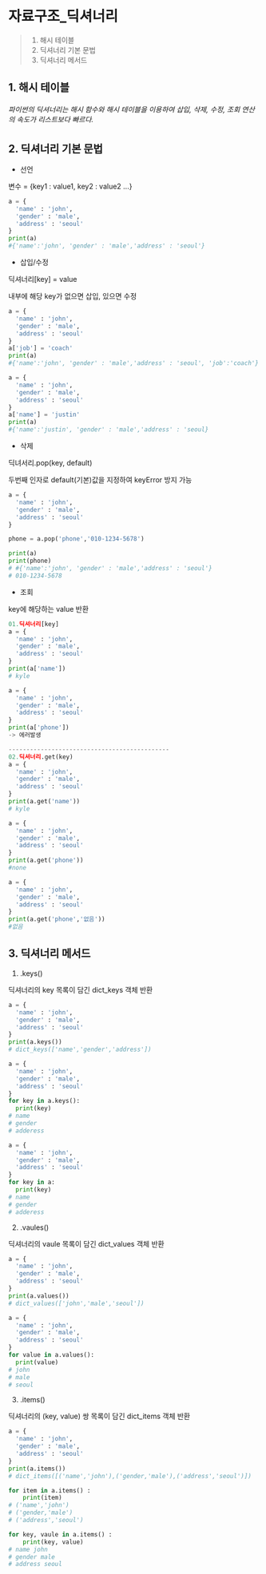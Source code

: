 # 자료구조_딕셔너리

> 1. 해시 테이블
> 2. 딕셔너리 기본 문법
> 3. 딕셔너리 메서드

## 1. 해시 테이블

###### 파이썬의 딕셔너리는 해시 함수와 해시 테이블을 이용하여 삽입, 삭제, 수정, 조회 연산의 속도가 리스트보다 빠르다.



## 2. 딕셔너리 기본 문법

- 선언 

변수 = {key1 : value1, key2 : value2 ...}

```python
a = {
  'name' : 'john',
  'gender' : 'male',
  'address' : 'seoul'
}
print(a) 
#{'name':'john', 'gender' : 'male','address' : 'seoul'}
```

- 삽입/수정

딕셔너리[key] = value 

내부에 해당 key가 없으면 삽입, 있으면 수정

```python
a = {
  'name' : 'john',
  'gender' : 'male',
  'address' : 'seoul'
}
a['job'] = 'coach'
print(a)
#{'name':'john', 'gender' : 'male','address' : 'seoul', 'job':'coach'}

a = {
  'name' : 'john',
  'gender' : 'male',
  'address' : 'seoul'
}
a['name'] = 'justin'
print(a)
#{'name':'justin', 'gender' : 'male','address' : 'seoul}
```

- 삭제

딕녀서리.pop(key, default)

두번째 인자로 default(기본)값을 지정하여 keyError 방지 가능 

```python
a = {
  'name' : 'john',
  'gender' : 'male',
  'address' : 'seoul'
}

phone = a.pop('phone','010-1234-5678')

print(a)
print(phone)
# #{'name':'john', 'gender' : 'male','address' : 'seoul'}
# 010-1234-5678
```

- 조회

key에 해당하는 value 반환

```python
01.딕셔너리[key]
a = {
  'name' : 'john',
  'gender' : 'male',
  'address' : 'seoul'
}
print(a['name'])
# kyle

a = {
  'name' : 'john',
  'gender' : 'male',
  'address' : 'seoul'
}
print(a['phone'])
-> 에러발생

---------------------------------------------
02.딕셔너리.get(key)
a = {
  'name' : 'john',
  'gender' : 'male',
  'address' : 'seoul'
}
print(a.get('name'))
# kyle

a = {
  'name' : 'john',
  'gender' : 'male',
  'address' : 'seoul'
}
print(a.get('phone'))
#none 

a = {
  'name' : 'john',
  'gender' : 'male',
  'address' : 'seoul'
}
print(a.get('phone','없음'))
#없음
```



## 3. 딕셔너리 메서드

1) .keys()

딕셔너리의 key 목록이 담긴 dict_keys 객체 반환 

```python
a = {
  'name' : 'john',
  'gender' : 'male',
  'address' : 'seoul'
}
print(a.keys())
# dict_keys(['name','gender','address'])

a = {
  'name' : 'john',
  'gender' : 'male',
  'address' : 'seoul'
}
for key in a.keys():
  print(key)
# name
# gender
# adderess

a = {
  'name' : 'john',
  'gender' : 'male',
  'address' : 'seoul'
}
for key in a:
  print(key)
# name
# gender
# adderess
```

2. .vaules()

딕셔너리의 vaule 목록이 담긴 dict_values 객체 반환 

```python
a = {
  'name' : 'john',
  'gender' : 'male',
  'address' : 'seoul'
}
print(a.values())
# dict_values(['john','male','seoul'])

a = {
  'name' : 'john',
  'gender' : 'male',
  'address' : 'seoul'
}
for value in a.values():
  print(value)
# john
# male
# seoul 
```

3. .items()

딕셔너리의 (key, value) 쌍 목록이 담긴 dict_items 객체 반환

```python
a = {
  'name' : 'john',
  'gender' : 'male',
  'address' : 'seoul'
}
print(a.items())
# dict_items([('name','john'),('gender,'male'),('address','seoul')])

for item in a.items() : 
	print(item)
# ('name','john')
# ('gender,'male')
# ('address','seoul')

for key, vaule in a.items() :
	print(key, value)
# name john 
# gender male
# address seoul

```











